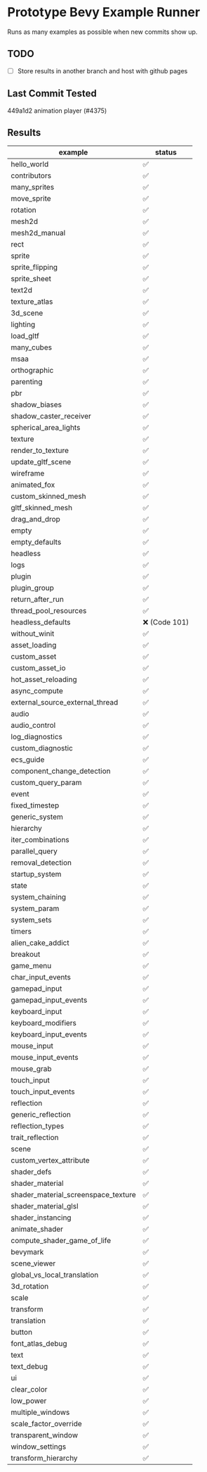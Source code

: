# Prototype Bevy Example Runner
Runs as many examples as possible when new commits show up.
## TODO
- [ ] Store results in another branch and host with github pages
## Last Commit Tested
449a1d2 animation player (#4375)

## Results 
|example|status|
|-|-|
|hello_world|:white_check_mark:|
|contributors|:white_check_mark:|
|many_sprites|:white_check_mark:|
|move_sprite|:white_check_mark:|
|rotation|:white_check_mark:|
|mesh2d|:white_check_mark:|
|mesh2d_manual|:white_check_mark:|
|rect|:white_check_mark:|
|sprite|:white_check_mark:|
|sprite_flipping|:white_check_mark:|
|sprite_sheet|:white_check_mark:|
|text2d|:white_check_mark:|
|texture_atlas|:white_check_mark:|
|3d_scene|:white_check_mark:|
|lighting|:white_check_mark:|
|load_gltf|:white_check_mark:|
|many_cubes|:white_check_mark:|
|msaa|:white_check_mark:|
|orthographic|:white_check_mark:|
|parenting|:white_check_mark:|
|pbr|:white_check_mark:|
|shadow_biases|:white_check_mark:|
|shadow_caster_receiver|:white_check_mark:|
|spherical_area_lights|:white_check_mark:|
|texture|:white_check_mark:|
|render_to_texture|:white_check_mark:|
|update_gltf_scene|:white_check_mark:|
|wireframe|:white_check_mark:|
|animated_fox|:white_check_mark:|
|custom_skinned_mesh|:white_check_mark:|
|gltf_skinned_mesh|:white_check_mark:|
|drag_and_drop|:white_check_mark:|
|empty|:white_check_mark:|
|empty_defaults|:white_check_mark:|
|headless|:white_check_mark:|
|logs|:white_check_mark:|
|plugin|:white_check_mark:|
|plugin_group|:white_check_mark:|
|return_after_run|:white_check_mark:|
|thread_pool_resources|:white_check_mark:|
|headless_defaults|:x: (Code 101)|
|without_winit|:white_check_mark:|
|asset_loading|:white_check_mark:|
|custom_asset|:white_check_mark:|
|custom_asset_io|:white_check_mark:|
|hot_asset_reloading|:white_check_mark:|
|async_compute|:white_check_mark:|
|external_source_external_thread|:white_check_mark:|
|audio|:white_check_mark:|
|audio_control|:white_check_mark:|
|log_diagnostics|:white_check_mark:|
|custom_diagnostic|:white_check_mark:|
|ecs_guide|:white_check_mark:|
|component_change_detection|:white_check_mark:|
|custom_query_param|:white_check_mark:|
|event|:white_check_mark:|
|fixed_timestep|:white_check_mark:|
|generic_system|:white_check_mark:|
|hierarchy|:white_check_mark:|
|iter_combinations|:white_check_mark:|
|parallel_query|:white_check_mark:|
|removal_detection|:white_check_mark:|
|startup_system|:white_check_mark:|
|state|:white_check_mark:|
|system_chaining|:white_check_mark:|
|system_param|:white_check_mark:|
|system_sets|:white_check_mark:|
|timers|:white_check_mark:|
|alien_cake_addict|:white_check_mark:|
|breakout|:white_check_mark:|
|game_menu|:white_check_mark:|
|char_input_events|:white_check_mark:|
|gamepad_input|:white_check_mark:|
|gamepad_input_events|:white_check_mark:|
|keyboard_input|:white_check_mark:|
|keyboard_modifiers|:white_check_mark:|
|keyboard_input_events|:white_check_mark:|
|mouse_input|:white_check_mark:|
|mouse_input_events|:white_check_mark:|
|mouse_grab|:white_check_mark:|
|touch_input|:white_check_mark:|
|touch_input_events|:white_check_mark:|
|reflection|:white_check_mark:|
|generic_reflection|:white_check_mark:|
|reflection_types|:white_check_mark:|
|trait_reflection|:white_check_mark:|
|scene|:white_check_mark:|
|custom_vertex_attribute|:white_check_mark:|
|shader_defs|:white_check_mark:|
|shader_material|:white_check_mark:|
|shader_material_screenspace_texture|:white_check_mark:|
|shader_material_glsl|:white_check_mark:|
|shader_instancing|:white_check_mark:|
|animate_shader|:white_check_mark:|
|compute_shader_game_of_life|:white_check_mark:|
|bevymark|:white_check_mark:|
|scene_viewer|:white_check_mark:|
|global_vs_local_translation|:white_check_mark:|
|3d_rotation|:white_check_mark:|
|scale|:white_check_mark:|
|transform|:white_check_mark:|
|translation|:white_check_mark:|
|button|:white_check_mark:|
|font_atlas_debug|:white_check_mark:|
|text|:white_check_mark:|
|text_debug|:white_check_mark:|
|ui|:white_check_mark:|
|clear_color|:white_check_mark:|
|low_power|:white_check_mark:|
|multiple_windows|:white_check_mark:|
|scale_factor_override|:white_check_mark:|
|transparent_window|:white_check_mark:|
|window_settings|:white_check_mark:|
|transform_hierarchy|:white_check_mark:|